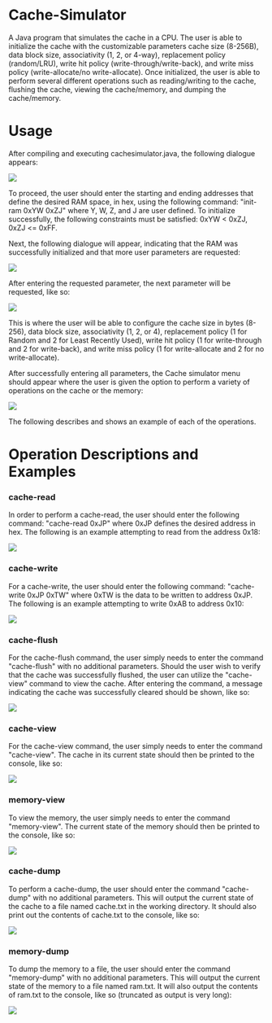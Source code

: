 # Cache-Simulator
A Java program that simulates the cache in a CPU. The user is able to initialize the cache with the customizable parameters cache size (8-256B), 
data block size, associativity (1, 2, or 4-way), replacement policy (random/LRU), write hit policy (write-through/write-back), 
and write miss policy (write-allocate/no write-allocate). Once initialized, the user is able to perform several different operations
such as reading/writing to the cache, flushing the cache, viewing the cache/memory, and dumping the cache/memory.

# Usage
After compiling and executing cachesimulator.java, the following dialogue appears: 

![](https://i.imgur.com/xRpcVx0.png)

To proceed, the user should enter the starting and ending addresses that define the desired RAM space, in hex, using the following command: "init-ram 0xYW 0xZJ"
where Y, W, Z, and J are user defined. To initialize successfully, the following constraints must be satisfied: 0xYW < 0xZJ, 0xZJ <= 0xFF.

Next, the following dialogue will appear, indicating that the RAM was successfully initialized and that more user parameters are requested:

![](https://i.imgur.com/vuReJg7.png)

After entering the requested parameter, the next parameter will be requested, like so:

![](https://i.imgur.com/FyiRA8N.png)

This is where the user will be able to configure the cache size in bytes (8-256), data block size, associativity (1, 2, or 4), replacement policy (1 for Random and 2 for Least Recently Used), write hit policy (1 for write-through and 2 for write-back), and write miss policy (1 for write-allocate and 2 for no write-allocate).

After successfully entering all parameters, the Cache simulator menu should appear where the user is given the option to perform a variety of operations on the cache or the memory:

![](https://i.imgur.com/Jz1nYyA.png)

The following describes and shows an example of each of the operations.

# Operation Descriptions and Examples

### cache-read
In order to perform a cache-read, the user should enter the following command: "cache-read 0xJP" where 0xJP defines the desired address in hex. The following is an example attempting to read from the address 0x18:

![](https://i.imgur.com/62SUOzv.png)

### cache-write
For a cache-write, the user should enter the following command: "cache-write 0xJP 0xTW" where 0xTW is the data to be written to address 0xJP. The following is an example attempting to write 0xAB to address 0x10:

![](https://i.imgur.com/8G94WU4.png)

### cache-flush
For the cache-flush command, the user simply needs to enter the command "cache-flush" with no additional parameters. Should the user wish to verify that the cache was successfully flushed, the user can utilize the "cache-view" command to view the cache. After entering the command, a message indicating the cache was successfully cleared should be shown, like so:

![](https://i.imgur.com/jqWp5PS.png)

### cache-view
For the cache-view command, the user simply needs to enter the command "cache-view". The cache in its current state should then be printed to the console, like so:

![](https://i.imgur.com/CQcg3Yv.png)

### memory-view
To view the memory, the user simply needs to enter the command "memory-view". The current state of the memory should then be printed to the console, like so:

![](https://i.imgur.com/nKsEs3t.png)

### cache-dump
To perform a cache-dump, the user should enter the command "cache-dump" with no additional parameters. This will output the current state of the cache to a file named cache.txt in the working directory. It should also print out the contents of cache.txt to the console, like so:

![](https://i.imgur.com/T83obw3.png)

### memory-dump
To dump the memory to a file, the user should enter the command "memory-dump" with no additional parameters. This will output the current state of the memory to a file named ram.txt. It will also output the contents of ram.txt to the console, like so (truncated as output is very long):

![](https://i.imgur.com/keS1xMx.png)
